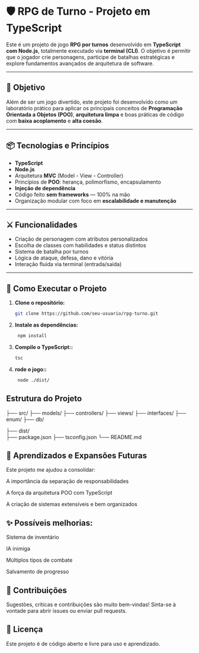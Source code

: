 # 🛡️ RPG de Turno - Projeto em TypeScript

Este é um projeto de jogo **RPG por turnos** desenvolvido em **TypeScript com Node.js**, totalmente executado via **terminal (CLI)**. O objetivo é permitir que o jogador crie personagens, participe de batalhas estratégicas e explore fundamentos avançados de arquitetura de software.

---

## 🎯 Objetivo

Além de ser um jogo divertido, este projeto foi desenvolvido como um laboratório prático para aplicar os principais conceitos de **Programação Orientada a Objetos (POO)**, **arquitetura limpa** e boas práticas de código com **baixa acoplamento** e **alta coesão**.

---

## 📦 Tecnologias e Princípios

- **TypeScript**
- **Node.js**
- Arquitetura **MVC** (Model - View - Controller)
- Princípios de **POO**: herança, polimorfismo, encapsulamento
- **Injeção de dependência**
- Código feito **sem frameworks** — 100% na mão
- Organização modular com foco em **escalabilidade e manutenção**

---

## ⚔️ Funcionalidades

- Criação de personagem com atributos personalizados
- Escolha de classes com habilidades e status distintos
- Sistema de batalha por turnos
- Lógica de ataque, defesa, dano e vitória
- Interação fluida via terminal (entrada/saída)

---

## 🚀 Como Executar o Projeto

1. **Clone o repositório:**

   ```bash
   git clone https://github.com/seu-usuario/rpg-turno.git
   
2. **Instale as dependências:**

   ```bash
    npm install

3. **Compile o TypeScript::**

   ```bash
   tsc

4. **rode o jogo::**

   ```bash
    node ./dist/

## Estrutura do Projeto

  ├── src/
    ├── models/
    ├── controllers/
    ├── views/
    ├── interfaces/
    ├── enum/
    ├── db/
  
  ├── dist/                  
  ├── package.json
  ├── tsconfig.json
  └── README.md

## 🧠 Aprendizados e Expansões Futuras
Este projeto me ajudou a consolidar:

A importância da separação de responsabilidades

A força da arquitetura POO com TypeScript

A criação de sistemas extensíveis e bem organizados

## ✨ Possíveis melhorias:

Sistema de inventário

IA inimiga

Múltiplos tipos de combate

Salvamento de progresso

## 🤝 Contribuições
Sugestões, críticas e contribuições são muito bem-vindas! Sinta-se à vontade para abrir issues ou enviar pull requests.

## 📜 Licença
Este projeto é de código aberto e livre para uso e aprendizado.
